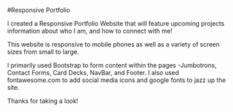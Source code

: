 #Responsive Portfolio

I created a Responsive Portfolio Website that will feature upcoming projects information about who I am, and how to connect with me!

This website is responsive to mobile phones as well as a variety of screen sizes from small to large.

I primarily used Bootstrap to form content within the pages -Jumbotrons, Contact Forms, Card Decks, NavBar, and Footer. I also used fontawesome.com to add social media icons and google fonts to jazz up the site.

Thanks for taking a look!
